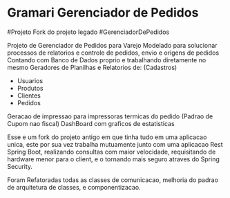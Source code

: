 # Gramari Gerenciador de Pedidos
#Projeto Fork do projeto legado #GerenciadorDePedidos

Projeto de Gerenciador de Pedidos para Varejo
Modelado para solucionar processos de relatorios e controle de pedidos, envio e origens de pedidos
Contando com Banco de Dados proprio e trabalhando diretamente no mesmo
Geradores de Planilhas e Relatorios de:
(Cadastros)
- Usuarios
- Produtos
- Clientes
- Pedidos
 
Geracao de impressao para impressoras termicas do pedido (Padrao de Cupom nao fiscal) 
DashBoard com graficos de estatisticas

Esse e um fork do projeto antigo em que tinha tudo em uma aplicacao unica, este por sua vez
trabalha mutuamente junto com uma aplicacao Rest Spring Boot, realizando consultas com maior velocidade,
requisitando de hardware menor para o client, e o tornando mais seguro atraves do Spring Security.

Foram Refatoradas todas as classes de comunicacao, melhoria do padrao de arquitetura de classes, e componentizacao.

